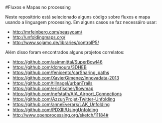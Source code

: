 #Fluxos e Mapas no processing

Neste repositório está selecionado alguns código sobre fluxos e mapa usando a linguagem processing. Em alguns casos se faz necessáiro usar:

- http://mrfeinberg.com/peasycam/
- http://unfoldingmaps.org/
- http://www.sojamo.de/libraries/controlP5/

Além disso foram encontrados alguns projetos correlatos:

- https://github.com/asimmittal/SuperBowl46
- https://github.com/dcmoura/3DHEB
- https://github.com/fenicento/carSharing_paths
- https://github.com/XavierGimenez/innovadata-2013
- https://github.com/tillnagel/urbanTrails
- https://github.com/ericfischer/flowmap
- https://github.com/nefstath/AIA_Airport_Connections
- https://github.com/Azzur/Projet-Twitter-Unfolding
- https://github.com/anneEverars/LAK_Unfolding
- https://github.com/PDXIII/UsingUnfolding
- http://www.openprocessing.org/sketch/11184#